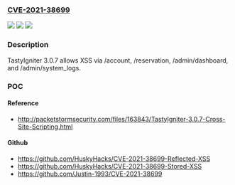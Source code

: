 ### [CVE-2021-38699](https://cve.mitre.org/cgi-bin/cvename.cgi?name=CVE-2021-38699)
![](https://img.shields.io/static/v1?label=Product&message=n%2Fa&color=blue)
![](https://img.shields.io/static/v1?label=Version&message=n%2Fa&color=blue)
![](https://img.shields.io/static/v1?label=Vulnerability&message=n%2Fa&color=brighgreen)

### Description

TastyIgniter 3.0.7 allows XSS via /account, /reservation, /admin/dashboard, and /admin/system_logs.

### POC

#### Reference
- http://packetstormsecurity.com/files/163843/TastyIgniter-3.0.7-Cross-Site-Scripting.html

#### Github
- https://github.com/HuskyHacks/CVE-2021-38699-Reflected-XSS
- https://github.com/HuskyHacks/CVE-2021-38699-Stored-XSS
- https://github.com/Justin-1993/CVE-2021-38699

